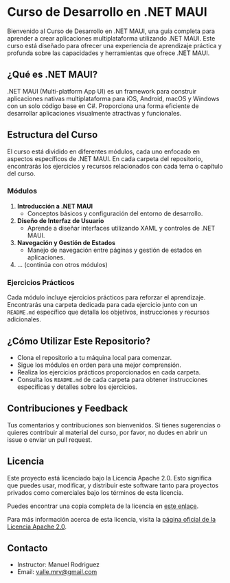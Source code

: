 # Curso de Desarrollo en .NET MAUI

Bienvenido al Curso de Desarrollo en .NET MAUI, una guía completa para aprender a crear aplicaciones multiplataforma utilizando .NET MAUI. Este curso está diseñado para ofrecer una experiencia de aprendizaje práctica y profunda sobre las capacidades y herramientas que ofrece .NET MAUI.

## ¿Qué es .NET MAUI?

.NET MAUI (Multi-platform App UI) es un framework para construir aplicaciones nativas multiplataforma para iOS, Android, macOS y Windows con un solo código base en C#. Proporciona una forma eficiente de desarrollar aplicaciones visualmente atractivas y funcionales.

## Estructura del Curso

El curso está dividido en diferentes módulos, cada uno enfocado en aspectos específicos de .NET MAUI. En cada carpeta del repositorio, encontrarás los ejercicios y recursos relacionados con cada tema o capítulo del curso.

### Módulos

1. **Introducción a .NET MAUI**
   - Conceptos básicos y configuración del entorno de desarrollo.
2. **Diseño de Interfaz de Usuario**
   - Aprende a diseñar interfaces utilizando XAML y controles de .NET MAUI.
3. **Navegación y Gestión de Estados**
   - Manejo de navegación entre páginas y gestión de estados en aplicaciones.
4. ... (continúa con otros módulos)

### Ejercicios Prácticos

Cada módulo incluye ejercicios prácticos para reforzar el aprendizaje. Encontrarás una carpeta dedicada para cada ejercicio junto con un `README.md` específico que detalla los objetivos, instrucciones y recursos adicionales.

## ¿Cómo Utilizar Este Repositorio?

- Clona el repositorio a tu máquina local para comenzar.
- Sigue los módulos en orden para una mejor comprensión.
- Realiza los ejercicios prácticos proporcionados en cada carpeta.
- Consulta los `README.md` de cada carpeta para obtener instrucciones específicas y detalles sobre los ejercicios.

## Contribuciones y Feedback

Tus comentarios y contribuciones son bienvenidos. Si tienes sugerencias o quieres contribuir al material del curso, por favor, no dudes en abrir un issue o enviar un pull request.

## Licencia

Este proyecto está licenciado bajo la Licencia Apache 2.0. Esto significa que puedes usar, modificar, y distribuir este software tanto para proyectos privados como comerciales bajo los términos de esta licencia.

Puedes encontrar una copia completa de la licencia en [este enlace](https://www.apache.org/licenses/LICENSE-2.0).

Para más información acerca de esta licencia, visita la [página oficial de la Licencia Apache 2.0](https://www.apache.org/licenses/LICENSE-2.0).

## Contacto

- Instructor: Manuel Rodriguez
- Email: valle.mrv@gmail.com


